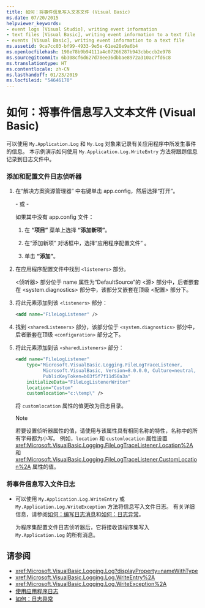 ```yaml
---
title: 如何：将事件信息写入文本文件 (Visual Basic)
ms.date: 07/20/2015
helpviewer_keywords:
- event logs [Visual Studio], writing event information
- text files [Visual Basic], writing event information to a text file
- events [Visual Basic], writing event information to a text file
ms.assetid: 9ca7cc03-bf99-4933-9e5e-61ee28e9a6b4
ms.openlocfilehash: 198e78b9b94111a4c07266287b943cbbccb2e978
ms.sourcegitcommit: 6b308cf6d627d78ee36dbbae8972a310ac7fd6c8
ms.translationtype: HT
ms.contentlocale: zh-CN
ms.lasthandoff: 01/23/2019
ms.locfileid: "54646170"
---
```

# <a name="how-to-write-event-information-to-a-text-file-visual-basic"></a>如何：将事件信息写入文本文件 (Visual Basic)
可以使用 `My.Application.Log` 和 `My.Log` 对象来记录有关应用程序中所发生事件的信息。 本示例演示如何使用 `My.Application.Log.WriteEntry` 方法将跟踪信息记录到日志文件中。  
  
### <a name="to-add-and-configure-the-file-log-listener"></a>添加和配置文件日志侦听器  
  
1.  在“解决方案资源管理器” 中右键单击 app.config，然后选择“打开”。  
  
     \- 或 -  
  
     如果其中没有 app.config 文件：  
  
    1.  在 **“项目”** 菜单上选择 **“添加新项”**。  
  
    2.  在“添加新项”  对话框中，选择“应用程序配置文件” 。  
  
    3.  单击 **“添加”**。  
  
2.  在应用程序配置文件中找到 `<listeners>` 部分。  
  
     \<侦听器> 部分位于 name 属性为“DefaultSource”的 \<源> 部分中，后者嵌套在 \<system.diagnostics> 部分中，该部分又嵌套在顶级 \<配置> 部分下。  
  
3.  将此元素添加到该 `<listeners>` 部分：  
  
    ```xml  
    <add name="FileLogListener" />  
    ```  
  
4.  找到 `<sharedListeners>` 部分，该部分位于 `<system.diagnostics>` 部分中，后者嵌套在顶级 `<configuration>` 部分之下。  
  
5.  将此元素添加到该 `<sharedListeners>` 部分：  
  
    ```xml  
    <add name="FileLogListener"   
        type="Microsoft.VisualBasic.Logging.FileLogTraceListener,   
              Microsoft.VisualBasic, Version=8.0.0.0, Culture=neutral,   
              PublicKeyToken=b03f5f7f11d50a3a"  
        initializeData="FileLogListenerWriter"  
        location="Custom"  
        customlocation="c:\temp\" />  
    ```  
  
     将 `customlocation` 属性的值更改为日志目录。  
  
    > [!NOTE]
    >  若要设置侦听器属性的值，请使用与该属性具有相同名称的特性，名称中的所有字母都为小写。 例如，`location` 和 `customlocation` 属性设置 <xref:Microsoft.VisualBasic.Logging.FileLogTraceListener.Location%2A> 和 <xref:Microsoft.VisualBasic.Logging.FileLogTraceListener.CustomLocation%2A> 属性的值。  
  
### <a name="to-write-event-information-to-the-file-log"></a>将事件信息写入文件日志  
  
-   可以使用 `My.Application.Log.WriteEntry` 或 `My.Application.Log.WriteException` 方法将信息写入文件日志。 有关详细信息，请参阅[如何：编写日志消息](../../../../visual-basic/developing-apps/programming/log-info/how-to-write-log-messages.md)和[如何：日志异常](../../../../visual-basic/developing-apps/programming/log-info/how-to-log-exceptions.md)。  
  
     为程序集配置文件日志侦听器后，它将接收该程序集写入 `My.Application.Log` 的所有消息。  
  
## <a name="see-also"></a>请参阅
- <xref:Microsoft.VisualBasic.Logging.Log?displayProperty=nameWithType>
- <xref:Microsoft.VisualBasic.Logging.Log.WriteEntry%2A>
- <xref:Microsoft.VisualBasic.Logging.Log.WriteException%2A>
- [使用应用程序日志](../../../../visual-basic/developing-apps/programming/log-info/working-with-application-logs.md)
- [如何：日志异常](../../../../visual-basic/developing-apps/programming/log-info/how-to-log-exceptions.md)
